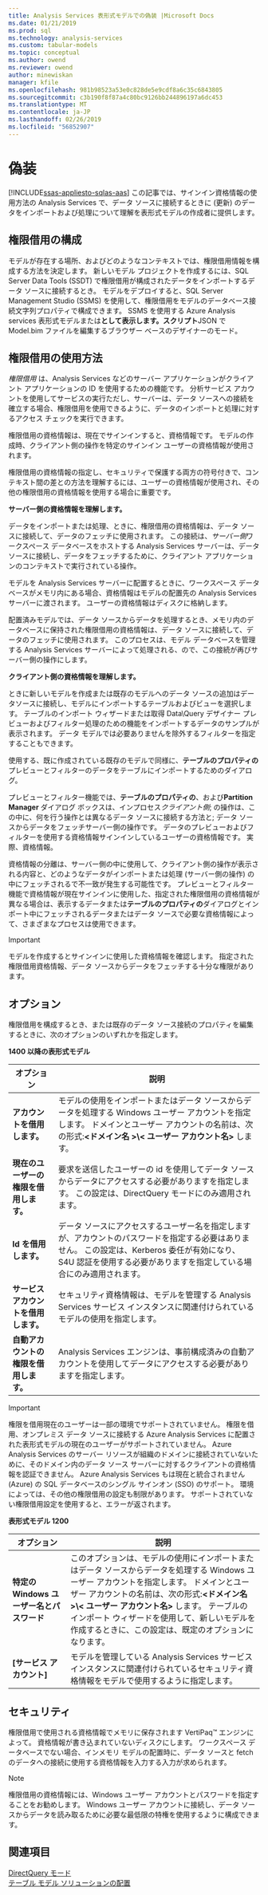 ```yaml
---
title: Analysis Services 表形式モデルでの偽装 |Microsoft Docs
ms.date: 01/21/2019
ms.prod: sql
ms.technology: analysis-services
ms.custom: tabular-models
ms.topic: conceptual
ms.author: owend
ms.reviewer: owend
author: minewiskan
manager: kfile
ms.openlocfilehash: 981b98523a53e0c828de5e9cdf8a6c35c6843805
ms.sourcegitcommit: c3b190f8f87a4c80bc9126bb244896197a6dc453
ms.translationtype: MT
ms.contentlocale: ja-JP
ms.lasthandoff: 02/26/2019
ms.locfileid: "56852907"
---
```

# <a name="impersonation"></a>偽装 
[!INCLUDE[ssas-appliesto-sqlas-aas](../../includes/ssas-appliesto-sqlas-aas.md)]
  この記事では、サインイン資格情報の使用方法の Analysis Services で、データ ソースに接続するときに (更新) のデータをインポートおよび処理について理解を表形式モデルの作成者に提供します。  

##  <a name="bkmk_conf_imp_info"></a> 権限借用の構成  
 モデルが存在する場所、およびどのようなコンテキストでは、権限借用情報を構成する方法を決定します。 新しいモデル プロジェクトを作成するには、SQL Server Data Tools (SSDT) で権限借用が構成されたデータをインポートするデータ ソースに接続するとき。 モデルをデプロイすると、SQL Server Management Studio (SSMS) を使用して、権限借用をモデルのデータベース接続文字列プロパティで構成できます。 SSMS を使用する Azure Analysis services 表形式モデルまたは**として表示します。スクリプト**JSON で Model.bim ファイルを編集するブラウザー ベースのデザイナーのモード。
  
##  <a name="bkmk_how_imper"></a> 権限借用の使用方法  
 *権限借用* は、Analysis Services などのサーバー アプリケーションがクライアント アプリケーションの ID を使用するための機能です。 分析サービス アカウントを使用してサービスの実行ただし、サーバーは、データ ソースへの接続を確立する場合、権限借用を使用できるように、データのインポートと処理に対するアクセス チェックを実行できます。  
  
 権限借用の資格情報は、現在でサインインすると、資格情報です。 モデルの作成時、クライアント側の操作を特定のサインイン ユーザーの資格情報が使用されます。  
  
 権限借用の資格情報の指定し、セキュリティで保護する両方の符号付きで、コンテキスト間の差との方法を理解するには、ユーザーの資格情報が使用され、その他の権限借用の資格情報を使用する場合に重要です。  
  
 **サーバー側の資格情報を理解します。**  
 
データをインポートまたは処理、ときに、権限借用の資格情報は、データ ソースに接続して、データのフェッチに使用されます。 この接続は、*サーバー側*ワークスペース データベースをホストする Analysis Services サーバーは、データ ソースに接続し、データをフェッチするために、クライアント アプリケーションのコンテキストで実行されている操作。  
  
 モデルを Analysis Services サーバーに配置するときに、ワークスペース データベースがメモリ内にある場合、資格情報はモデルの配置先の Analysis Services サーバーに渡されます。 ユーザーの資格情報はディスクに格納します。  
  
 配置済みモデルでは、データ ソースからデータを処理するとき、メモリ内のデータベースに保持された権限借用の資格情報は、データ ソースに接続して、データのフェッチに使用されます。 このプロセスは、モデル データベースを管理する Analysis Services サーバーによって処理される、ので、この接続が再びサーバー側の操作にします。  
  
 **クライアント側の資格情報を理解します。**  
  
 ときに新しいモデルを作成または既存のモデルへのデータ ソースの追加はデータソースに接続し、モデルにインポートするテーブルおよびビューを選択します。 テーブルのインポート ウィザードまたは取得 Data\Query デザイナー プレビューおよびフィルター処理のための機能をインポートするデータのサンプルが表示されます。 データ モデルでは必要ありませんを除外するフィルターを指定することもできます。  
  
 使用する、既に作成されている既存のモデルで同様に、**テーブルのプロパティの**プレビューとフィルターのデータをテーブルにインポートするためのダイアログ。  
  
 プレビューとフィルター機能では、**テーブルのプロパティの**、および**Partition Manager**  ダイアログ ボックスは、インプロセス*クライアント側*; の操作は、この中に、何を行う操作とは異なるデータ ソースに接続する方法と; データ ソースからデータをフェッチサーバー側の操作です。 データのプレビューおよびフィルターを使用する資格情報サインインしているユーザーの資格情報です。 実際、資格情報。 
  
 資格情報の分離は、サーバー側の中に使用して、クライアント側の操作が表示される内容と、どのようなデータがインポートまたは処理 (サーバー側の操作) の中にフェッチされるで不一致が発生する可能性です。 プレビューとフィルター機能で資格情報が現在サインインに使用した、指定された権限借用の資格情報が異なる場合は、表示するデータまたは**テーブルのプロパティの**ダイアログとインポート中にフェッチされるデータまたはデータ ソースで必要な資格情報によって、さまざまなプロセスは使用できます。  
  
> [!IMPORTANT]  
>  モデルを作成するとサインインに使用した資格情報を確認します。 指定された権限借用資格情報、データ ソースからデータをフェッチする十分な権限があります。
  
##  <a name="bkmk_imp_info_options"></a> オプション  
 権限借用を構成するとき、または既存のデータ ソース接続のプロパティを編集するときに、次のオプションのいずれかを指定します。  
  
**1400 以降の表形式モデル**
 
|オプション|説明|  
|------------|-----------------|  
|**アカウントを借用します。**|モデルの使用をインポートまたはデータ ソースからデータを処理する Windows ユーザー アカウントを指定します。 ドメインとユーザー アカウントの名前は、次の形式:**\<ドメイン名 >\\< ユーザー アカウント名\>** します。|  
|**現在のユーザーの権限を借用します。**|要求を送信したユーザーの id を使用してデータ ソースからデータにアクセスする必要がありますを指定します。 この設定は、DirectQuery モードにのみ適用されます。|  
|**Id を借用します。**|データ ソースにアクセスするユーザー名を指定しますが、アカウントのパスワードを指定する必要はありません。 この設定は、Kerberos 委任が有効になり、S4U 認証を使用する必要がありますを指定している場合にのみ適用されます。|  
|**サービス アカウントを借用します。**|セキュリティ資格情報は、モデルを管理する Analysis Services サービス インスタンスに関連付けられているモデルの使用を指定します。|  
|**自動アカウントの権限を借用します。**|Analysis Services エンジンは、事前構成済みの自動アカウントを使用してデータにアクセスする必要がありますを指定します。|  

> [!IMPORTANT]
> 権限を借用現在のユーザーは一部の環境でサポートされていません。 権限を借用、オンプレミス データ ソースに接続する Azure Analysis Services に配置された表形式モデルの現在のユーザーがサポートされていません。 Azure Analysis Services のサーバー リソースが組織のドメインに接続されていないために、そのドメイン内のデータ ソース サーバーに対するクライアントの資格情報を認証できません。 Azure Analysis Services もは現在と統合されません (Azure) の SQL データベースのシングル サインオン (SSO) のサポート。 環境によっては、その他の権限借用の設定も制限があります。 サポートされていない権限借用設定を使用すると、エラーが返されます。 


**表形式モデル 1200**
 
|オプション|説明|  
|------------|-----------------|  
|**特定の Windows ユーザー名とパスワード**|このオプションは、モデルの使用にインポートまたはデータ ソースからデータを処理する Windows ユーザー アカウントを指定します。 ドメインとユーザー アカウントの名前は、次の形式:**\<ドメイン名 >\\< ユーザー アカウント名\>** します。 テーブルのインポート ウィザードを使用して、新しいモデルを作成するときに、この設定は、既定のオプションになります。|  
|**[サービス アカウント]**|モデルを管理している Analysis Services サービス インスタンスに関連付けられているセキュリティ資格情報をモデルで使用するように指定します。|  
  
##  <a name="bkmk_impers_sec"></a> セキュリティ  
 権限借用で使用される資格情報でメモリに保存されます VertiPaq™ エンジンによって。 資格情報が書き込まれていないディスクにします。 ワークスペース データベースでない場合、インメモリ モデルの配置時に、データ ソースと fetch のデータへの接続に使用する資格情報を入力する入力が求められます。  
  
> [!NOTE]  
>  権限借用の資格情報には、Windows ユーザー アカウントとパスワードを指定することをお勧めします。 Windows ユーザー アカウントに接続し、データ ソースからデータを読み取るために必要な最低限の特権を使用するように構成できます。  
  

  
## <a name="see-also"></a>関連項目  
 [DirectQuery モード](../../analysis-services/tabular-models/directquery-mode-ssas-tabular.md)   
 [テーブル モデル ソリューションの配置](../../analysis-services/tabular-models/tabular-model-solution-deployment-ssas-tabular.md)  
  
  
